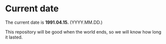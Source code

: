# Current date

The current date is **1991.04.15.** (YYYY.MM.DD.)

This repository will be good when the world ends, so we will know how long it lasted.